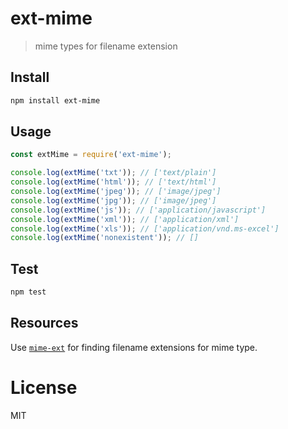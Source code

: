 # ext-mime

> mime types for filename extension

## Install

```bash
npm install ext-mime
```

## Usage

```javascript
const extMime = require('ext-mime');

console.log(extMime('txt')); // ['text/plain']
console.log(extMime('html')); // ['text/html']
console.log(extMime('jpeg')); // ['image/jpeg']
console.log(extMime('jpg')); // ['image/jpeg']
console.log(extMime('js')); // ['application/javascript']
console.log(extMime('xml')); // ['application/xml']
console.log(extMime('xls')); // ['application/vnd.ms-excel']
console.log(extMime('nonexistent')); // []
```

## Test

```bash
npm test
```

## Resources

Use [`mime-ext`](https://github.com/miguelmota/mime-ext) for finding filename extensions for mime type.

# License

MIT
